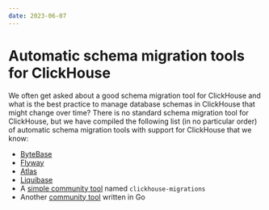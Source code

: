 ```yaml
---
date: 2023-06-07
---
```


# Automatic schema migration tools for ClickHouse

We often get asked about a good schema migration tool for ClickHouse and what is the best practice to manage database schemas in ClickHouse that might change over time? There is no standard schema migration tool for ClickHouse, but we have compiled the following list (in no particular order) of automatic schema migration tools with support for ClickHouse that we know:

- [ByteBase](https://www.bytebase.com/)
- [Flyway](https://www.red-gate.com/products/flyway/)
- [Atlas](https://atlasgo.io/)
- [Liquibase](https://www.liquibase.com/)
- A [simple community tool](https://github.com/VVVi/clickhouse-migrations) named `clickhouse-migrations`
- Another [community tool](https://github.com/golang-migrate/migrate/tree/master/database/clickhouse) written in Go